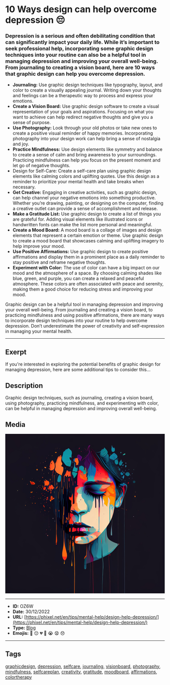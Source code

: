 # 10 Ways design can help overcome depression 😔
### Depression is a serious and often debilitating condition that can significantly impact your daily life. While it’s important to seek professional help, incorporating some graphic design techniques into your routine can also be a helpful tool in managing depression and improving your overall well-being. From journaling to creating a vision board, here are 10 ways that graphic design can help you overcome depression.

- **Journaling:** Use graphic design techniques like typography, layout, and color to create a visually appealing journal. Writing down your thoughts and feelings can be a therapeutic way to process and express your emotions.
- **Create a Vision Board:** Use graphic design software to create a visual representation of your goals and aspirations. Focusing on what you want to achieve can help redirect negative thoughts and give you a sense of purpose.
- **Use Photography:** Look through your old photos or take new ones to create a positive visual reminder of happy memories. Incorporating photography into your design work can help bring a sense of nostalgia and joy.
- **Practice Mindfulness:** Use design elements like symmetry and balance to create a sense of calm and bring awareness to your surroundings. Practicing mindfulness can help you focus on the present moment and let go of negative thoughts.
- Design for Self-Care: Create a self-care plan using graphic design elements like calming colors and uplifting quotes. Use this design as a reminder to prioritize your mental health and take breaks when necessary.
- **Get Creative:** Engaging in creative activities, such as graphic design, can help channel your negative emotions into something productive. Whether you’re drawing, painting, or designing on the computer, finding a creative outlet can provide a sense of accomplishment and release.
- **Make a Gratitude List:** Use graphic design to create a list of things you are grateful for. Adding visual elements like illustrated icons or handwritten fonts can make the list more personal and meaningful.
- **Create a Mood Board:** A mood board is a collage of images and design elements that represent a certain emotion or theme. Use graphic design to create a mood board that showcases calming and uplifting imagery to help improve your mood.
- **Use Positive Affirmations:** Use graphic design to create positive affirmations and display them in a prominent place as a daily reminder to stay positive and reframe negative thoughts.
- **Experiment with Color:** The use of color can have a big impact on our mood and the atmosphere of a space. By choosing calming shades like blue, green, and purple, you can create a relaxed and peaceful atmosphere. These colors are often associated with peace and serenity, making them a good choice for reducing stress and improving your mood.

Graphic design can be a helpful tool in managing depression and improving your overall well-being. From journaling and creating a vision board, to practicing mindfulness and using positive affirmations, there are many ways to incorporate design techniques into your routine to help overcome depression. Don’t underestimate the power of creativity and self-expression in managing your mental health.


------------
## Exerpt
If you're interested in exploring the potential benefits of graphic design for managing depression, here are some additional tips to consider this...
## Description
Graphic design techniques, such as journaling, creating a vision board, using photography, practicing mindfulness, and experimenting with color, can be helpful in managing depression and improving overall well-being.
## Media
<img src="media/design-help-overcome-depression.jpg">

------------
- **ID:** OZ6W
- **Date:** 30/12/2022
- **URL:** [https://phixel.net/en/tips/mental-help/design-help-depression/](https://phixel.net/en/tips/mental-help/design-help-depression/)
- **Type:** [Blog](#blog)
- **Emojis:** 🖤 😔 💔 🥀 😭 😧 😞

------------
## Tags
[graphicdesign](#graphicdesign), [depression](#depression), [selfcare](#selfcare), [journaling](#journaling), [visionboard](#visionboard), [photography](#photography), [mindfulness](#mindfulness), [selfcareplan](#selfcareplan), [creativity](#creativity), [gratitude](#gratitude), [moodboard](#moodboard), [affirmations](#affirmations), [colortherapy](#colortherapy)
